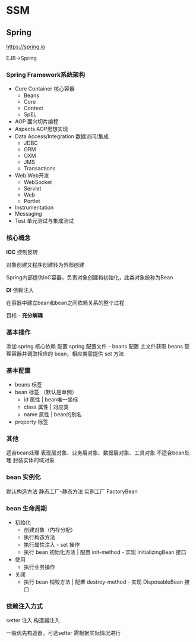 # SSM

## Spring

https://spring.io

EJB->Spring

### Spring Framework系统架构

- Core Container 核心容器
  - Beans
  - Core
  - Context
  - SpEL
- AOP 面向切片编程
- Aspects AOP思想实现
- Data Access/Integration 数据访问/集成
  - JDBC
  - ORM
  - OXM
  - JMS
  - Transactions
- Web Web开发
  - WebSocket
  - Servlet
  - Web
  - Portlet
- Instrumentation
- Messaging
- Test 单元测试与集成测试

### 核心概念

**IOC** 控制反转

对象创建又程序创建转为外部创建

Spring内部提供IoC容器，负责对象创建和初始化，此类对象统称为Bean

**DI** 依赖注入

在容器中建立bean和bean之间依赖关系的整个过程

目标 - **充分解耦**

### 基本操作

添加 spring 核心依赖
配置 spring 配置文件 - beans 配置
主文件获取 beans 管理容器并调取相应的 bean，相应类需提供 set 方法

### 基本配置

* beans 标签
* bean 标签 （默认是单例）
  * id 属性 | bean唯一坐标
  * class 属性 | 对应类
  * name 属性 | bean的别名
* property 标签

### 其他

适合bean处理    表现层对象、业务层对象、数据层对象、工具对象
不适合bean处理    封装实体的域对象

### bean 实例化

默认构造方法
静态工厂-静态方法
实例工厂
FactoryBean

### bean 生命周期

* 初始化
  * 创建对象（内存分配）
  * 执行构造方法
  * 执行属性注入 - set 操作
  * 执行 bean 初始化方法 | 配置 init-method - 实现 InitializingBean 接口
* 使用
  * 执行业务操作
* 关闭
  * 执行 bean 销毁方法 | 配置 destroy-method - 实现 DisposableBean 接口

### 依赖注入方式

setter 注入
构造器注入

一般优先构造器，可选setter
需根据实际情况进行
